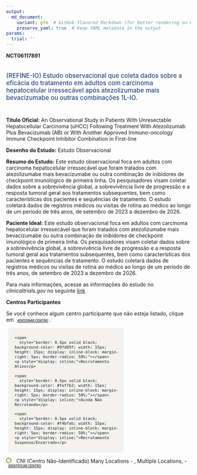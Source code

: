 ```yaml
---
output: 
  md_document:
    variant: gfm  # GitHub-flavored Markdown (for better rendering on GitHub)
    preserve_yaml: true  # Keep YAML metadata in the output
params:
  trial: ''
---
```


**NCT06117891**

<div style="padding: 5px 5px 5px 0px; font-size: 1.20em; font-weight: 500; color: #2E4A7F; text-align: left; margin-bottom: 20px">

(REFINE-IO) Estudo observacional que coleta dados sobre a eficácia do
tratamento em adultos com carcinoma hepatocelular irressecável após
atezolizumabe mais bevacizumabe ou outras combinações 1L-IO.

</div>

**Título Oficial:** An Observational Study in Patients With Unresectable
Hepatocellular Carcinoma (uHCC) Following Treatment With Atezolizumab
Plus Bevacizumab (AB) or With Another Approved Immuno-oncology Immune
Checkpoint Inhibitor Combination in First-line

**Desenho do Estudo:** Estudo Observacional

**Resumo do Estudo:** Este estudo observacional foca em adultos com
carcinoma hepatocelular irressecável que foram tratados com
atezolizumabe mais bevacizumabe ou outra combinação de inibidores de
checkpoint imunológico de primeira linha. Os pesquisadores visam coletar
dados sobre a sobrevivência global, a sobrevivência livre de progressão
e a resposta tumoral geral aos tratamentos subsequentes, bem como
características dos pacientes e sequências de tratamento. O estudo
coletará dados de registros médicos ou visitas de rotina ao médico ao
longo de um período de três anos, de setembro de 2023 a dezembro de
2026.

**Paciente Ideal:** Este estudo observacional foca em adultos com
carcinoma hepatocelular irressecável que foram tratados com
atezolizumabe mais bevacizumabe ou outra combinação de inibidores de
checkpoint imunológico de primeira linha. Os pesquisadores visam coletar
dados sobre a sobrevivência global, a sobrevivência livre de progressão
e a resposta tumoral geral aos tratamentos subsequentes, bem como
características dos pacientes e sequências de tratamento. O estudo
coletará dados de registros médicos ou visitas de rotina ao médico ao
longo de um período de três anos, de setembro de 2023 a dezembro de
2026.

Para mais informações, acesse as informações do estudo no
*clinicaltrials.gov* no seguinte
[link](https://clinicaltrials.gov/ct2/show/NCT06117891)

**Centros Participantes**

Se você conhece algum centro participante que não esteja listado, clique
em
<span style="color: #2E4A7F; margin-left: 2px; padding: 4px; background-color: #f3f2f1; border-radius: 8px; font-weight: 500; font-size: 0.6em"><a
href="https://flazar.shinyapps.io/formsapp?study_nct_id=NCT06117891&amp;location_id=N%2FA&amp;location_full_name=N%2FA&amp;form_type=Adicionar%20Centro"
target="_blank">ADICIONAR CENTRO</a></span>.

<div style="margin-bottom: 8px; margin-left: 5px; padding: 8px; max-width: 300px; background-color: #f3f2f1; border-radius: 8px; font-size: 0.9em">

<div style="margin-left: 10px;">

    <span 
      style="border: 0.5px solid black; background-color: #9fd89f; width: 15px; height: 15px; display: inline-block; margin-right: 5px; border-radius: 50%;"></span>
    <p style="display: inline;">Recrutamento Ativo</p>

</div>

<div style="margin-left: 10px;">

    <span 
      style="border: 0.5px solid black; background-color: #fef7b2; width: 15px; height: 15px; display: inline-block; margin-right: 5px; border-radius: 50%;"></span>
    <p style="display: inline;">Ainda Não Recrutando</p>

</div>

<div style="margin-left: 10px;">

    <span 
      style="border: 0.5px solid black; background-color: #f4bfab; width: 15px; height: 15px; display: inline-block; margin-right: 5px; border-radius: 50%;"></span>
    <p style="display: inline;">Recrutamento Suspenso/Encerrado</p>

</div>

</div>

<div style="line-height: 0.9em">

<span style="border: 0.5px solid black; display: inline-block; width: 12px; height: 12px; border-radius: 50%; margin-right: 10px; padding-bottom: 0px; background-color: #fef7b2;"></span>
CNI (Centro Não-Identificado) Many Locations - , Multiple Locations, -
<span style="color: #2E4A7F; margin-left: 2px; padding: 4px; background-color: #f3f2f1; border-radius: 8px; font-weight: 500; font-size: 0.6em"><a
href="https://flazar.shinyapps.io/formsapp?study_nct_id=NCT06117891&amp;location_id=MANYLOCATIONSMULTIPLELOCATIONSBRAZIL&amp;location_full_name=%28Centro%20N%C3%A3o-Identificado%29%2C%20Many%20Locations%20%20-%20%2C%20Multiple%20Locations%2C%20%20-%20&amp;form_type=Identificar%20Centro"
target="_blank">IDENTIFICAR CENTRO</a></span>

</div>
